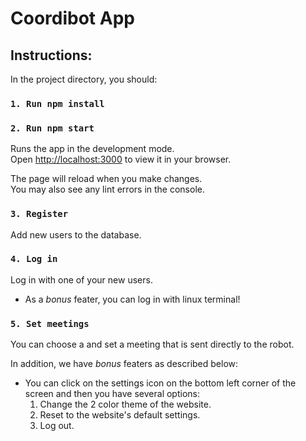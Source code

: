 # Coordibot App

## Instructions:

In the project directory, you should:

### `1. Run npm install`


### `2. Run npm start`

Runs the app in the development mode.\
Open [http://localhost:3000](http://localhost:3000) to view it in your browser.

The page will reload when you make changes.\
You may also see any lint errors in the console.


### `3. Register`

Add new users to the database.

### `4. Log in`

Log in with one of your new users.

* As a *bonus* feater, you can log in with linux terminal!

### `5. Set meetings`

You can choose a and set a meeting that is sent directly to the robot.

In addition, we have *bonus* featers as described below:

- You can click on the settings icon on the bottom left corner of the screen and then you have several options:
   1. Change the 2 color theme of the website.
   3. Reset to the website's default settings.
   4. Log out.




